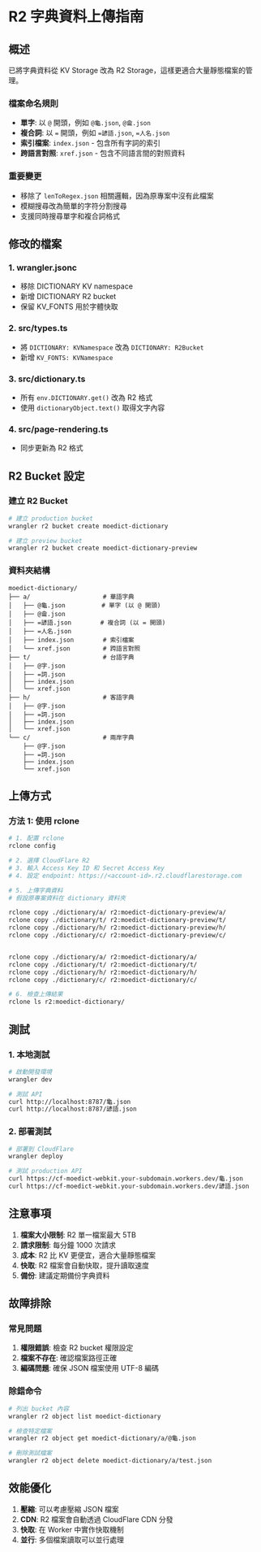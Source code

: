 # R2 字典資料上傳指南

## 概述

已將字典資料從 KV Storage 改為 R2 Storage，這樣更適合大量靜態檔案的管理。

### 檔案命名規則

- **單字**: 以 `@` 開頭，例如 `@龜.json`, `@龠.json`
- **複合詞**: 以 `=` 開頭，例如 `=諺語.json`, `=人名.json`
- **索引檔案**: `index.json` - 包含所有字詞的索引
- **跨語言對照**: `xref.json` - 包含不同語言間的對照資料

### 重要變更

- 移除了 `lenToRegex.json` 相關邏輯，因為原專案中沒有此檔案
- 模糊搜尋改為簡單的字符分割搜尋
- 支援同時搜尋單字和複合詞格式

## 修改的檔案

### 1. wrangler.jsonc
- 移除 DICTIONARY KV namespace
- 新增 DICTIONARY R2 bucket
- 保留 KV_FONTS 用於字體快取

### 2. src/types.ts
- 將 `DICTIONARY: KVNamespace` 改為 `DICTIONARY: R2Bucket`
- 新增 `KV_FONTS: KVNamespace`

### 3. src/dictionary.ts
- 所有 `env.DICTIONARY.get()` 改為 R2 格式
- 使用 `dictionaryObject.text()` 取得文字內容

### 4. src/page-rendering.ts
- 同步更新為 R2 格式

## R2 Bucket 設定

### 建立 R2 Bucket

```bash
# 建立 production bucket
wrangler r2 bucket create moedict-dictionary

# 建立 preview bucket
wrangler r2 bucket create moedict-dictionary-preview
```

### 資料夾結構

```
moedict-dictionary/
├── a/                    # 華語字典
│   ├── @龜.json          # 單字 (以 @ 開頭)
│   ├── @龠.json
│   ├── =諺語.json        # 複合詞 (以 = 開頭)
│   ├── =人名.json
│   ├── index.json        # 索引檔案
│   └── xref.json         # 跨語言對照
├── t/                    # 台語字典
│   ├── @字.json
│   ├── =詞.json
│   ├── index.json
│   └── xref.json
├── h/                    # 客語字典
│   ├── @字.json
│   ├── =詞.json
│   ├── index.json
│   └── xref.json
└── c/                    # 兩岸字典
    ├── @字.json
    ├── =詞.json
    ├── index.json
    └── xref.json
```

## 上傳方式

### 方法 1: 使用 rclone

```bash
# 1. 配置 rclone
rclone config

# 2. 選擇 CloudFlare R2
# 3. 輸入 Access Key ID 和 Secret Access Key
# 4. 設定 endpoint: https://<account-id>.r2.cloudflarestorage.com

# 5. 上傳字典資料
# 假設原專案資料在 dictionary 資料夾

rclone copy ./dictionary/a/ r2:moedict-dictionary-preview/a/
rclone copy ./dictionary/t/ r2:moedict-dictionary-preview/t/
rclone copy ./dictionary/h/ r2:moedict-dictionary-preview/h/
rclone copy ./dictionary/c/ r2:moedict-dictionary-preview/c/


rclone copy ./dictionary/a/ r2:moedict-dictionary/a/
rclone copy ./dictionary/t/ r2:moedict-dictionary/t/
rclone copy ./dictionary/h/ r2:moedict-dictionary/h/
rclone copy ./dictionary/c/ r2:moedict-dictionary/c/

# 6. 檢查上傳結果
rclone ls r2:moedict-dictionary/
```


## 測試

### 1. 本地測試

```bash
# 啟動開發環境
wrangler dev

# 測試 API
curl http://localhost:8787/龜.json
curl http://localhost:8787/諺語.json
```

### 2. 部署測試

```bash
# 部署到 CloudFlare
wrangler deploy

# 測試 production API
curl https://cf-moedict-webkit.your-subdomain.workers.dev/龜.json
curl https://cf-moedict-webkit.your-subdomain.workers.dev/諺語.json
```

## 注意事項

1. **檔案大小限制**: R2 單一檔案最大 5TB
2. **請求限制**: 每分鐘 1000 次請求
3. **成本**: R2 比 KV 更便宜，適合大量靜態檔案
4. **快取**: R2 檔案會自動快取，提升讀取速度
5. **備份**: 建議定期備份字典資料

## 故障排除

### 常見問題

1. **權限錯誤**: 檢查 R2 bucket 權限設定
2. **檔案不存在**: 確認檔案路徑正確
3. **編碼問題**: 確保 JSON 檔案使用 UTF-8 編碼

### 除錯命令

```bash
# 列出 bucket 內容
wrangler r2 object list moedict-dictionary

# 檢查特定檔案
wrangler r2 object get moedict-dictionary/a/@龜.json

# 刪除測試檔案
wrangler r2 object delete moedict-dictionary/a/test.json
```

## 效能優化

1. **壓縮**: 可以考慮壓縮 JSON 檔案
2. **CDN**: R2 檔案會自動透過 CloudFlare CDN 分發
3. **快取**: 在 Worker 中實作快取機制
4. **並行**: 多個檔案讀取可以並行處理

